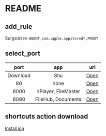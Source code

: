 # README

## add_rule
Surge:`USER-AGENT,com.apple.appstored*,PROXY`

## select_port

|port|app|url|
|:-:|:-:|:-:|
|Download|Shu|[Open](itms-services://?action=download-manifest&url=https://raw.githubusercontent.com/Brywmzl/ipa/master/xml/download.xml)|
|80|none|[Open](itms-services://?action=download-manifest&url=https://raw.githubusercontent.com/Brywmzl/ipa/master/xml/80.xml)|
|8000|nPlayer, FileMaster|[Open](itms-services://?action=download-manifest&url=https://raw.githubusercontent.com/Brywmzl/ipa/master/xml/8000.xml)|
|8080|FileHub, Documents|[Open](itms-services://?action=download-manifest&url=https://raw.githubusercontent.com/Brywmzl/ipa/master/xml/8080.xml)|

## shortcuts action download
[Install ipa](https://www.icloud.com/shortcuts/cf4df6440fe846eb80da7b5b1c752895)
